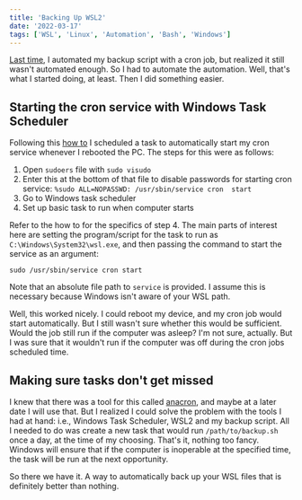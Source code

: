 ```yaml
---
title: 'Backing Up WSL2'
date: '2022-03-17'
tags: ['WSL', 'Linux', 'Automation', 'Bash', 'Windows']
---
```


[Last time](https://todo-name-blog.vercel.app/posts/wsl-backup), I automated my backup script with a cron job, but realized it still wasn't automated enough. So I had to automate the automation. Well, that's what I started doing, at least. Then I did something easier.

## Starting the cron service with Windows Task Scheduler

Following this [how to](https://www.howtogeek.com/746532/how-to-launch-cron-automatically-in-wsl-on-windows-10-and-11/) I scheduled a task to automatically start my cron service whenever I rebooted the PC. The steps for this were as follows:

  1. Open `sudoers` file with `sudo visudo`
  2. Enter this at the bottom of that file to disable passwords for   starting cron service: `%sudo ALL=NOPASSWD: /usr/sbin/service cron  start`
  3. Go to Windows task scheduler
  4. Set up basic task to run when computer starts

Refer to the how to for the specifics of step 4. The main parts of interest here are setting the program/script for the task to run as `C:\Windows\System32\wsl.exe`, and then passing the command to start the service as an argument:

```plain-text
sudo /usr/sbin/service cron start
```

Note that an absolute file path to `service` is provided. I assume this is necessary because Windows isn't aware of your WSL path.

Well, this worked nicely. I could reboot my device, and my cron job would start automatically. But I still wasn't sure whether this would be sufficient. Would the job still run if the computer was asleep? I'm not sure, actually. But I was sure that it wouldn't run if the computer was off during the cron jobs scheduled time.

## Making sure tasks don't get missed

I knew that there was a tool for this called [anacron](https://opensource.com/article/21/2/linux-automation), and maybe at a later date I will use that. But I realized I could solve the problem with the tools I had at hand: i.e., Windows Task Scheduler, WSL2 and my backup script. All I needed to do was create a new task that would run `/path/to/backup.sh` once a day, at the time of my choosing. That's it, nothing too fancy. Windows will ensure that if the computer is inoperable at the specified time, the task will be run at the next opportunity.

So there we have it. A way to automatically back up your WSL files that is definitely better than nothing.
